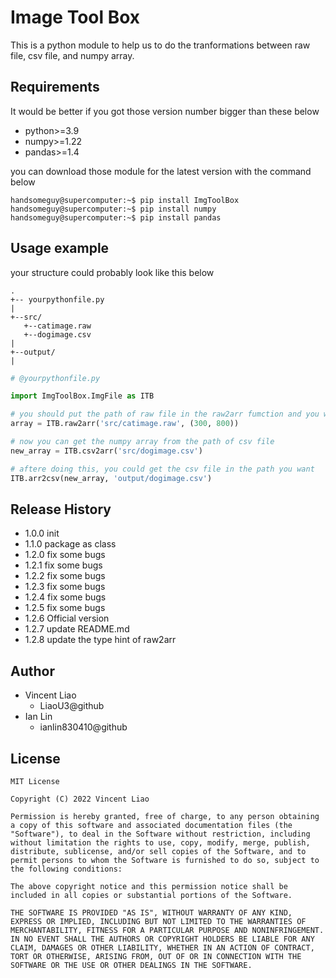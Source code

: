 # Image Tool Box

This is a python module to help us to do the tranformations between raw file, csv file, and numpy array.

## Requirements
It would be better if you got those version number bigger than these below
* python>=3.9
* numpy>=1.22
* pandas>=1.4

you can download those module for the latest version with the command below

```shell
handsomeguy@supercomputer:~$ pip install ImgToolBox
handsomeguy@supercomputer:~$ pip install numpy
handsomeguy@supercomputer:~$ pip install pandas
```
## Usage example
your structure could probably look like this below

```
.
+-- yourpythonfile.py
|
+--src/
   +--catimage.raw
   +--dogimage.csv
|
+--output/
|
```
```python
# @yourpythonfile.py

import ImgToolBox.ImgFile as ITB

# you should put the path of raw file in the raw2arr fumction and you will get the numpy array from raw file
array = ITB.raw2arr('src/catimage.raw', (300, 800))

# now you can get the numpy array from the path of csv file
new_array = ITB.csv2arr('src/dogimage.csv')

# aftere doing this, you could get the csv file in the path you want
ITB.arr2csv(new_array, 'output/dogimage.csv')

```

## Release History
* 1.0.0 init
* 1.1.0 package as class
* 1.2.0 fix some bugs
* 1.2.1 fix some bugs
* 1.2.2 fix some bugs
* 1.2.3 fix some bugs
* 1.2.4 fix some bugs
* 1.2.5 fix some bugs
* 1.2.6 Official version
* 1.2.7 update README.md
* 1.2.8 update the type hint of raw2arr

## Author
* Vincent Liao
    * LiaoU3@github
* Ian Lin
    * ianlin830410@github

## License
```
MIT License

Copyright (C) 2022 Vincent Liao

Permission is hereby granted, free of charge, to any person obtaining a copy of this software and associated documentation files (the "Software"), to deal in the Software without restriction, including without limitation the rights to use, copy, modify, merge, publish, distribute, sublicense, and/or sell copies of the Software, and to permit persons to whom the Software is furnished to do so, subject to the following conditions:

The above copyright notice and this permission notice shall be included in all copies or substantial portions of the Software.

THE SOFTWARE IS PROVIDED "AS IS", WITHOUT WARRANTY OF ANY KIND, EXPRESS OR IMPLIED, INCLUDING BUT NOT LIMITED TO THE WARRANTIES OF MERCHANTABILITY, FITNESS FOR A PARTICULAR PURPOSE AND NONINFRINGEMENT. IN NO EVENT SHALL THE AUTHORS OR COPYRIGHT HOLDERS BE LIABLE FOR ANY CLAIM, DAMAGES OR OTHER LIABILITY, WHETHER IN AN ACTION OF CONTRACT, TORT OR OTHERWISE, ARISING FROM, OUT OF OR IN CONNECTION WITH THE SOFTWARE OR THE USE OR OTHER DEALINGS IN THE SOFTWARE.
```
